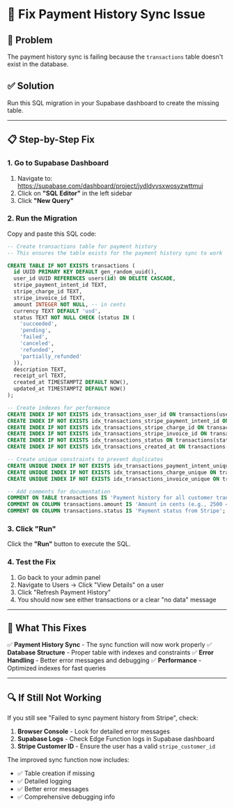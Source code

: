 # 🔧 Fix Payment History Sync Issue

## 🚨 **Problem**
The payment history sync is failing because the `transactions` table doesn't exist in the database.

## ✅ **Solution**
Run this SQL migration in your Supabase dashboard to create the missing table.

---

## 📋 **Step-by-Step Fix**

### **1. Go to Supabase Dashboard**
1. Navigate to: https://supabase.com/dashboard/project/jydldvvsxwosyzwttmui
2. Click on **"SQL Editor"** in the left sidebar
3. Click **"New Query"**

### **2. Run the Migration**
Copy and paste this SQL code:

```sql
-- Create transactions table for payment history
-- This ensures the table exists for the payment history sync to work

CREATE TABLE IF NOT EXISTS transactions (
  id UUID PRIMARY KEY DEFAULT gen_random_uuid(),
  user_id UUID REFERENCES users(id) ON DELETE CASCADE,
  stripe_payment_intent_id TEXT,
  stripe_charge_id TEXT,
  stripe_invoice_id TEXT,
  amount INTEGER NOT NULL, -- in cents
  currency TEXT DEFAULT 'usd',
  status TEXT NOT NULL CHECK (status IN (
    'succeeded',
    'pending',
    'failed',
    'canceled',
    'refunded',
    'partially_refunded'
  )),
  description TEXT,
  receipt_url TEXT,
  created_at TIMESTAMPTZ DEFAULT NOW(),
  updated_at TIMESTAMPTZ DEFAULT NOW()
);

-- Create indexes for performance
CREATE INDEX IF NOT EXISTS idx_transactions_user_id ON transactions(user_id);
CREATE INDEX IF NOT EXISTS idx_transactions_stripe_payment_intent_id ON transactions(stripe_payment_intent_id);
CREATE INDEX IF NOT EXISTS idx_transactions_stripe_charge_id ON transactions(stripe_charge_id);
CREATE INDEX IF NOT EXISTS idx_transactions_stripe_invoice_id ON transactions(stripe_invoice_id);
CREATE INDEX IF NOT EXISTS idx_transactions_status ON transactions(status);
CREATE INDEX IF NOT EXISTS idx_transactions_created_at ON transactions(created_at);

-- Create unique constraints to prevent duplicates
CREATE UNIQUE INDEX IF NOT EXISTS idx_transactions_payment_intent_unique ON transactions(stripe_payment_intent_id) WHERE stripe_payment_intent_id IS NOT NULL;
CREATE UNIQUE INDEX IF NOT EXISTS idx_transactions_charge_unique ON transactions(stripe_charge_id) WHERE stripe_charge_id IS NOT NULL;
CREATE UNIQUE INDEX IF NOT EXISTS idx_transactions_invoice_unique ON transactions(stripe_invoice_id) WHERE stripe_invoice_id IS NOT NULL;

-- Add comments for documentation
COMMENT ON TABLE transactions IS 'Payment history for all customer transactions from Stripe';
COMMENT ON COLUMN transactions.amount IS 'Amount in cents (e.g., 2500 = $25.00)';
COMMENT ON COLUMN transactions.status IS 'Payment status from Stripe';
```

### **3. Click "Run"**
Click the **"Run"** button to execute the SQL.

### **4. Test the Fix**
1. Go back to your admin panel
2. Navigate to Users → Click "View Details" on a user
3. Click "Refresh Payment History"
4. You should now see either transactions or a clear "no data" message

---

## 🎯 **What This Fixes**

✅ **Payment History Sync** - The sync function will now work properly
✅ **Database Structure** - Proper table with indexes and constraints
✅ **Error Handling** - Better error messages and debugging
✅ **Performance** - Optimized indexes for fast queries

---

## 🔍 **If Still Not Working**

If you still see "Failed to sync payment history from Stripe", check:

1. **Browser Console** - Look for detailed error messages
2. **Supabase Logs** - Check Edge Function logs in Supabase dashboard
3. **Stripe Customer ID** - Ensure the user has a valid `stripe_customer_id`

The improved sync function now includes:
- ✅ Table creation if missing
- ✅ Detailed logging
- ✅ Better error messages
- ✅ Comprehensive debugging info 